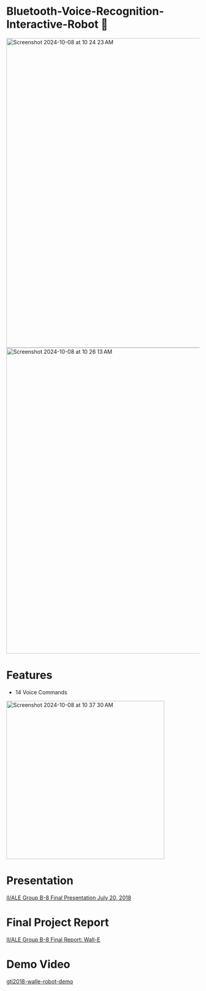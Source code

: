 # Bluetooth-Voice-Recognition-Interactive-Robot 🤖 

<img width="806" alt="Screenshot 2024-10-08 at 10 24 23 AM" src="https://github.com/user-attachments/assets/365c4e41-f82e-4149-b902-9f9a12b5c2e0">
<img width="797" alt="Screenshot 2024-10-08 at 10 26 13 AM" src="https://github.com/user-attachments/assets/8c8d1252-47a2-4725-8d12-acc69d53ddb8">



# Features 
- 14 Voice Commands 
<img width="412" alt="Screenshot 2024-10-08 at 10 37 30 AM" src="https://github.com/user-attachments/assets/f4d76051-3d10-47f0-af0b-9e37fdb1cbd9">


# Presentation 
[II/ALE Group B-8 Final Presentation July 20, 2018](https://docs.google.com/presentation/d/1vKjzN4swv_pjnXWss-UTss4iHGFxYL9SXKfXatZPA1g/edit?usp=sharing)

# Final Project Report
[II/ALE Group B-8 Final Report: Wall-E](https://docs.google.com/document/d/1ASfDPWhAHS2S4-RhS2ID_vBQrZVcr_5N6LzgPh_lVhc/edit?usp=sharing)

# Demo Video
[gti2018-walle-robot-demo](https://drive.google.com/file/d/1iN1NGW8EEQl8gA6JNFDHvS8DUGD_WMEL/view?usp=sharing)
